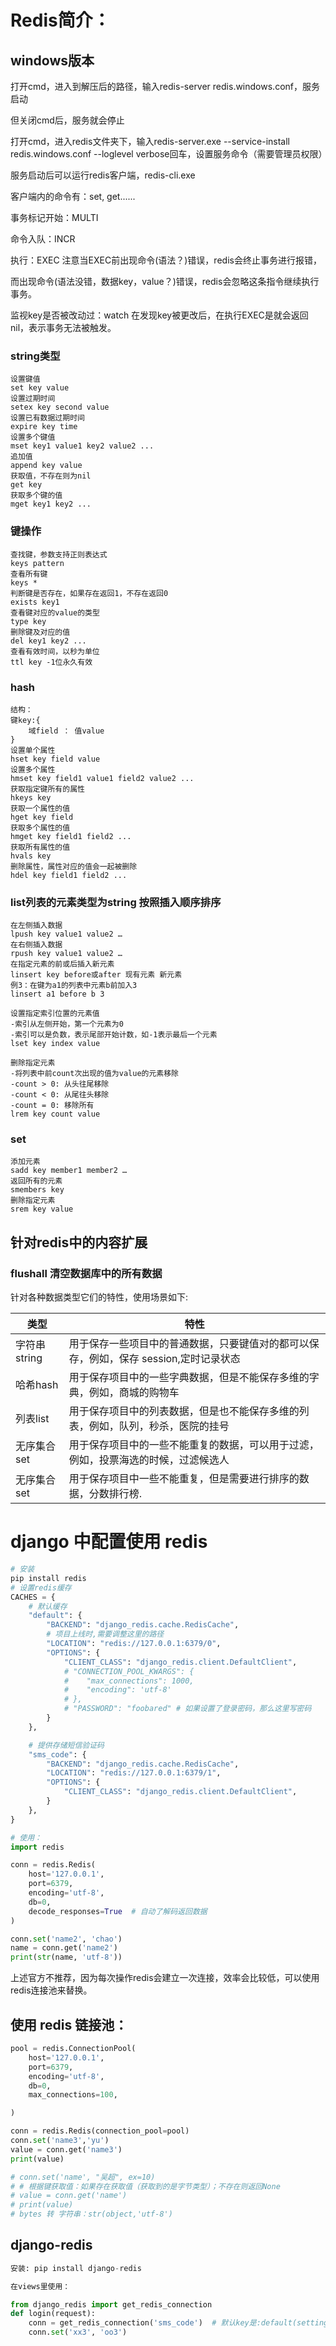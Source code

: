 # Redis简介：

## windows版本

打开cmd，进入到解压后的路径，输入redis-server redis.windows.conf，服务启动

但关闭cmd后，服务就会停止

打开cmd，进入redis文件夹下，输入redis-server.exe --service-install redis.windows.conf --loglevel verbose回车，设置服务命令（需要管理员权限）

服务启动后可以运行redis客户端，redis-cli.exe

客户端内的命令有：set, get......

事务标记开始：MULTI 

命令入队：INCR

执行：EXEC  注意当EXEC前出现命令(语法？)错误，redis会终止事务进行报错，

   而出现命令(语法没错，数据key，value？)错误，redis会忽略这条指令继续执行事务。

监视key是否被改动过：watch 在发现key被更改后，在执行EXEC是就会返回nil，表示事务无法被触发。

### string类型

```redis
设置键值
set key value
设置过期时间
setex key second value
设置已有数据过期时间
expire key time
设置多个键值
mset key1 value1 key2 value2 ...
追加值
append key value
获取值，不存在则为nil
get key
获取多个键的值
mget key1 key2 ...
```

### 键操作

```redis
查找键，参数支持正则表达式
keys pattern
查看所有键
keys *
判断键是否存在，如果存在返回1，不存在返回0
exists key1
查看键对应的value的类型
type key
删除键及对应的值
del key1 key2 ...
查看有效时间，以秒为单位
ttl key -1位永久有效
```

### hash

```redis
结构：
键key:{
	域field ： 值value
}
设置单个属性
hset key field value
设置多个属性
hmset key field1 value1 field2 value2 ...
获取指定键所有的属性
hkeys key
获取一个属性的值
hget key field
获取多个属性的值
hmget key field1 field2 ...
获取所有属性的值
hvals key
删除属性，属性对应的值会一起被删除
hdel key field1 field2 ...
```

### list列表的元素类型为string  按照插入顺序排序

```redis
在左侧插入数据
lpush key value1 value2 …
在右侧插⼊数据
rpush key value1 value2 …
在指定元素的前或后插⼊新元素
linsert key before或after 现有元素 新元素
例3：在键为a1的列表中元素b前加⼊3
linsert a1 before b 3

设置指定索引位置的元素值
-索引从左侧开始，第⼀个元素为0
-索引可以是负数，表示尾部开始计数，如-1表示最后⼀个元素
lset key index value

删除指定元素
-将列表中前count次出现的值为value的元素移除
-count > 0: 从头往尾移除
-count < 0: 从尾往头移除
-count = 0: 移除所有
lrem key count value
```

### set

```redis
添加元素
sadd key member1 member2 …
返回所有的元素
smembers key
删除指定元素
srem key value
```



## 针对redis中的内容扩展

### flushall 清空数据库中的所有数据

针对各种数据类型它们的特性，使用场景如下:

| 类型         | 特性                                                         |
| ------------ | ------------------------------------------------------------ |
| 字符串string | 用于保存一些项目中的普通数据，只要键值对的都可以保存，例如，保存 session,定时记录状态 |
| 哈希hash     | 用于保存项目中的一些字典数据，但是不能保存多维的字典，例如，商城的购物车 |
| 列表list     | 用于保存项目中的列表数据，但是也不能保存多维的列表，例如，队列，秒杀，医院的挂号 |
| 无序集合set  | 用于保存项目中的一些不能重复的数据，可以用于过滤，例如，投票海选的时候，过滤候选人 |
| 无序集合set  | 用于保存项目中一些不能重复，但是需要进行排序的数据，分数排行榜. |

# django 中配置使用 redis

```python
# 安装
pip install redis
# 设置redis缓存
CACHES = {
    # 默认缓存
    "default": {
        "BACKEND": "django_redis.cache.RedisCache",
        # 项目上线时,需要调整这里的路径
        "LOCATION": "redis://127.0.0.1:6379/0",
    	"OPTIONS": {
        	"CLIENT_CLASS": "django_redis.client.DefaultClient",
        	# "CONNECTION_POOL_KWARGS": {
        	#    "max_connections": 1000,
        	#    "encoding": 'utf-8'
        	# },
        	# "PASSWORD": "foobared" # 如果设置了登录密码，那么这里写密码
    	}
	},

	# 提供存储短信验证码
	"sms_code": {
    	"BACKEND": "django_redis.cache.RedisCache",
    	"LOCATION": "redis://127.0.0.1:6379/1",
    	"OPTIONS": {
        	"CLIENT_CLASS": "django_redis.client.DefaultClient",
    	}
	},
}
```

```python
# 使用：
import redis

conn = redis.Redis(
    host='127.0.0.1',
    port=6379,
    encoding='utf-8',
    db=0,
    decode_responses=True  # 自动了解码返回数据
)

conn.set('name2', 'chao')
name = conn.get('name2')
print(str(name, 'utf-8'))
```

上述官方不推荐，因为每次操作redis会建立一次连接，效率会比较低，可以使用redis连接池来替换。

## 使用 redis 链接池：

```python
pool = redis.ConnectionPool(
    host='127.0.0.1',
    port=6379,
    encoding='utf-8',
    db=0,
    max_connections=100,

)

conn = redis.Redis(connection_pool=pool)
conn.set('name3','yu')
value = conn.get('name3')
print(value)

# conn.set('name', "吴超", ex=10)
# # 根据键获取值：如果存在获取值（获取到的是字节类型）；不存在则返回None
# value = conn.get('name')
# print(value)
# bytes 转 字符串：str(object,'utf-8')
```

## django-redis

```python
安装: pip install django-redis

在views里使用：

from django_redis import get_redis_connection
def login(request):
    conn = get_redis_connection('sms_code')  # 默认key是:default(settings中配置的)
    conn.set('xx3', 'oo3')
```

